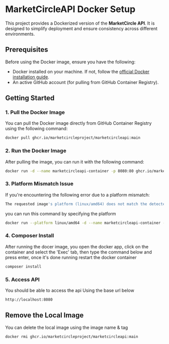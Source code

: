 # MarketCircleAPI Docker Setup

This project provides a Dockerized version of the **MarketCircle API**. It is designed to simplify deployment and ensure consistency across different environments.

## Prerequisites

Before using the Docker image, ensure you have the following:

- Docker installed on your machine. If not, follow the [official Docker installation guide](https://docs.docker.com/get-docker/).
- An active GitHub account (for pulling from GitHub Container Registry).

## Getting Started

### 1. **Pull the Docker Image**

You can pull the Docker image directly from GitHub Container Registry using the following command:

```bash
docker pull ghcr.io/marketcircleproject/marketcircleapi:main
```

### 2. **Run the Docker Image**

After pulling the image, you can run it with the following command:

```bash
docker run -d --name marketcircleapi-container -p 8080:80 ghcr.io/marketcircleproject/marketcircleapi:main
```

### 3. **Platform Mismatch Issue**

If you're encountering the following error due to a platform mismatch:

```bash
The requested image's platform (linux/amd64) does not match the detected host platform (linux/arm64/v8)
```

you can run this command by specifying the platform
```bash
docker run --platform linux/amd64 -d --name marketcircleapi-container -p 8080:80 ghcr.io/marketcircleproject/marketcircleapi:main
```

### 4. **Composer Install**
After running the docer image, you open the docker app, click on the container and select the 'Exec' tab, then type the command below and press enter, once it's done running restart the docker container
```bash
composer install
```

### 5. **Access API**
You should be able to access the api Using the base url below
```bash
http://localhost:8080
```

## **Remove the Local Image**

You can delete the local image using the  image name & tag
```bash
docker rmi ghcr.io/marketcircleproject/marketcircleapi:main
```
